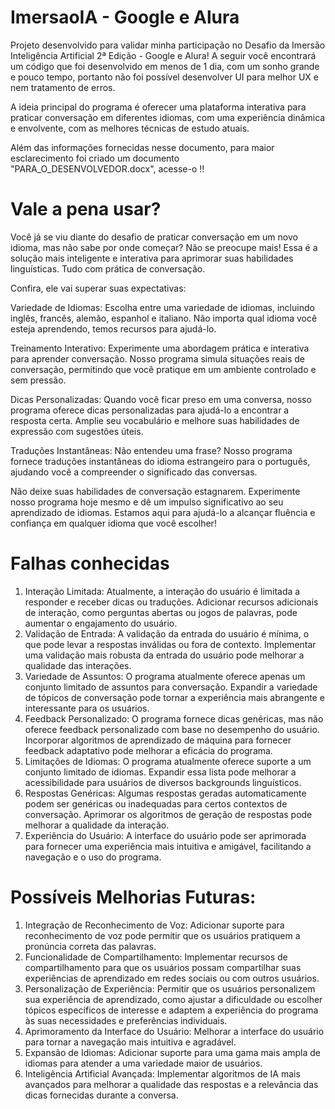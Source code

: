 # ImersaoIA - Google e Alura
Projeto desenvolvido para validar minha participação no Desafio da Imersão Inteligência Artificial 2ª Edição - Google e Alura!
A seguir você encontrará um código que foi desenvolvido em menos de 1 dia, com um sonho grande e pouco tempo, portanto não foi possível desenvolver UI para melhor UX e nem tratamento de erros.

A ideia principal do programa é oferecer uma plataforma interativa para praticar conversação em diferentes idiomas, com uma experiência dinâmica e envolvente, com as melhores técnicas de estudo atuais.

Além das informações fornecidas nesse documento, para maior esclarecimento foi criado um documento "PARA_O_DESENVOLVEDOR.docx", acesse-o !!

# Vale a pena usar?

Você já se viu diante do desafio de praticar conversação em um novo idioma, mas não sabe por onde começar? Não se preocupe mais! Essa é a solução mais inteligente e interativa para aprimorar suas habilidades linguísticas.
Tudo com prática de conversação.

Confira, ele vai superar suas expectativas:

Variedade de Idiomas: Escolha entre uma variedade de idiomas, incluindo inglês, francês, alemão, espanhol e italiano. Não importa qual idioma você esteja aprendendo, temos recursos para ajudá-lo.

Treinamento Interativo: Experimente uma abordagem prática e interativa para aprender conversação. Nosso programa simula situações reais de conversação, permitindo que você pratique em um ambiente controlado e sem pressão.

Dicas Personalizadas: Quando você ficar preso em uma conversa, nosso programa oferece dicas personalizadas para ajudá-lo a encontrar a resposta certa. Amplie seu vocabulário e melhore suas habilidades de expressão com sugestões úteis.

Traduções Instantâneas: Não entendeu uma frase? Nosso programa fornece traduções instantâneas do idioma estrangeiro para o português, ajudando você a compreender o significado das conversas.

Não deixe suas habilidades de conversação estagnarem. Experimente nosso programa hoje mesmo e dê um impulso significativo ao seu aprendizado de idiomas. Estamos aqui para ajudá-lo a alcançar fluência e confiança em qualquer idioma que você escolher!



# Falhas conhecidas

1.	Interação Limitada: Atualmente, a interação do usuário é limitada a responder e receber dicas ou traduções. Adicionar recursos adicionais de interação, como perguntas abertas ou jogos de palavras, pode aumentar o engajamento do usuário.
2.	Validação de Entrada: A validação da entrada do usuário é mínima, o que pode levar a respostas inválidas ou fora de contexto. Implementar uma validação mais robusta da entrada do usuário pode melhorar a qualidade das interações.
3.	Variedade de Assuntos: O programa atualmente oferece apenas um conjunto limitado de assuntos para conversação. Expandir a variedade de tópicos de conversação pode tornar a experiência mais abrangente e interessante para os usuários.
4.	Feedback Personalizado: O programa fornece dicas genéricas, mas não oferece feedback personalizado com base no desempenho do usuário. Incorporar algoritmos de aprendizado de máquina para fornecer feedback adaptativo pode melhorar a eficácia do programa.
5.	Limitações de Idiomas: O programa atualmente oferece suporte a um conjunto limitado de idiomas. Expandir essa lista pode melhorar a acessibilidade para usuários de diversos backgrounds linguísticos.
6.	Respostas Genéricas: Algumas respostas geradas automaticamente podem ser genéricas ou inadequadas para certos contextos de conversação. Aprimorar os algoritmos de geração de respostas pode melhorar a qualidade da interação.
7.	Experiência do Usuário: A interface do usuário pode ser aprimorada para fornecer uma experiência mais intuitiva e amigável, facilitando a navegação e o uso do programa.

# Possíveis Melhorias Futuras:
1.	Integração de Reconhecimento de Voz: Adicionar suporte para reconhecimento de voz pode permitir que os usuários pratiquem a pronúncia correta das palavras.
2.	Funcionalidade de Compartilhamento: Implementar recursos de compartilhamento para que os usuários possam compartilhar suas experiências de aprendizado em redes sociais ou com outros usuários.
3.	Personalização de Experiência: Permitir que os usuários personalizem sua experiência de aprendizado, como ajustar a dificuldade ou escolher tópicos específicos de interesse e adaptem a experiência do programa às suas necessidades e preferências individuais.
4.	Aprimoramento da Interface do Usuário: Melhorar a interface do usuário para tornar a navegação mais intuitiva e agradável.
5.	Expansão de Idiomas: Adicionar suporte para uma gama mais ampla de idiomas para atender a uma variedade maior de usuários.
6.	Inteligência Artificial Avançada: Implementar algoritmos de IA mais avançados para melhorar a qualidade das respostas e a relevância das dicas fornecidas durante a conversa.


